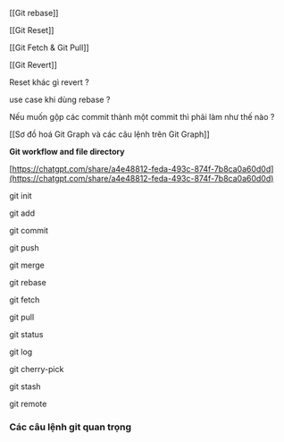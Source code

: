 [[Git rebase]]

[[Git Reset]]

[[Git Fetch & Git Pull]]

[[Git Revert]]

  

Reset khác gì revert ?

use case khi dùng rebase ?

Nếu muốn gộp các commit thành một commit thì phải làm như thế nào ?

  

[[Sơ đồ hoá Git Graph và các câu lệnh trên Git Graph]]

  

  

**Git workflow and file directory**

[https://chatgpt.com/share/a4e48812-feda-493c-874f-7b8ca0a60d0d](https://chatgpt.com/share/a4e48812-feda-493c-874f-7b8ca0a60d0d)


git init

git add

git commit

git push

git merge

git rebase

git fetch

git pull

git status

git log

git cherry-pick

git stash

git remote

### Các câu lệnh git quan trọng